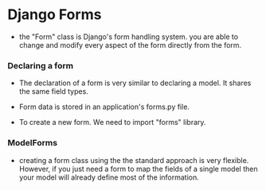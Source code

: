 # Django Forms

* the "Form" class is Django's form handling system. you are able to change and modify every aspect of the form directly from the form. 

### Declaring a form

* The declaration of a form is very similar to declaring a model. It shares the same field types.

* Form data is stored in an application's forms.py file.

* To create a new form. We need to import "forms" library.

### ModelForms

* creating a form class using the the standard approach is very flexible. However, if you just need a form to map the fields of a single model then your model will already define most of the information.

